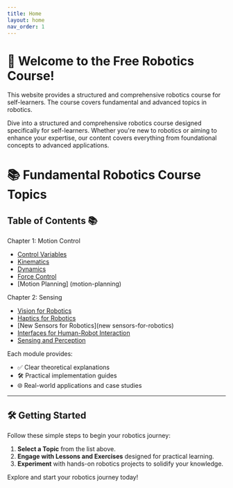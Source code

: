 ```yaml
---
title: Home
layout: home
nav_order: 1
---
```




# 🚀 Welcome to the Free Robotics Course!

This website provides a structured and comprehensive robotics course for self-learners. The course covers fundamental and advanced topics in robotics.

Dive into a structured and comprehensive robotics course designed specifically for self-learners. Whether you're new to robotics or aiming to enhance your expertise, our content covers everything from foundational concepts to advanced applications.

# 📚 Fundamental Robotics Course Topics

## Table of Contents 📚

Chapter 1: Motion Control
- [Control Variables](Variables)
- [Kinematics](kinematics)
- [Dynamics](dynamics)
- [Force Control](force-control)
- [Motion Planning] (motion-planning)

Chapter 2: Sensing
- [Vision for Robotics](vision-for-robotics)
- [Haptics for Robotics](haptics-for-robotics)
- [New Sensors for Robotics](new sensors-for-robotics)
- [Interfaces for Human-Robot Interaction](Interfaces-for-HRI)
- [Sensing and Perception](sensing-and-perception)


Each module provides:

- ✅ Clear theoretical explanations
- 🛠️ Practical implementation guides
- 🌐 Real-world applications and case studies

---

## 🛠️ Getting Started

Follow these simple steps to begin your robotics journey:

1. **Select a Topic** from the list above.
2. **Engage with Lessons and Exercises** designed for practical learning.
3. **Experiment** with hands-on robotics projects to solidify your knowledge.

Explore and start your robotics journey today!
